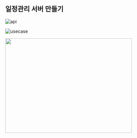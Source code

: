 <h2>일정관리 서버 만들기</h2>

![api](https://github.com/yejin0901/Schedule_server/assets/61917664/32039e6b-0132-433d-b760-8eaf3e9f4b00)


![usecase](https://github.com/yejin0901/Schedule_server/assets/61917664/33b44fa7-1716-4564-813c-1afecd5504d7)


<img src="https://github.com/yejin0901/Schedule_server/assets/61917664/0ffaf2eb-c88d-4bed-9c21-742ee48f401f.png" width="400" height="300"/>
